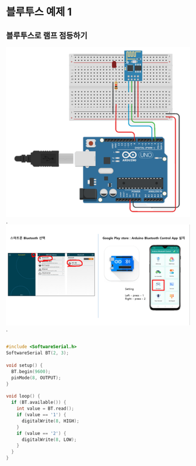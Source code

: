 # 블루투스 예제 1
## 블루투스로 램프 점등하기

![bluetooth](./images/bluetooth_01.png).
![bluetooth](./images/bluetooth_02.png).


```c

#include <SoftwareSerial.h>
SoftwareSerial BT(2, 3);

void setup() {
  BT.begin(9600);
  pinMode(8, OUTPUT);
}

void loop() {
  if (BT.available()) {
    int value = BT.read();
    if (value == '1') {
      digitalWrite(8, HIGH);
    }
    if (value == '2') {
      digitalWrite(8, LOW);
    }
  }
}


```
